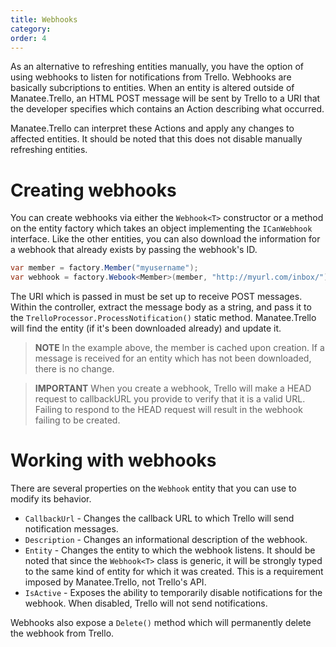```yaml
---
title: Webhooks
category:
order: 4
---
```


As an alternative to refreshing entities manually, you have the option of using webhooks to listen for notifications from Trello.  Webhooks are basically subcriptions to entities.  When an entity is altered outside of Manatee.Trello, an HTML POST message will be sent by Trello to a URI that the developer specifies which contains an Action describing what occurred.

Manatee.Trello can interpret these Actions and apply any changes to affected entities.  It should be noted that this does not disable manually refreshing entities.

# Creating webhooks

You can create webhooks via either the `Webhook<T>` constructor or a method on the entity factory which takes an object implementing the `ICanWebhook` interface.  Like the other entities, you can also download the information for a webhook that already exists by passing the webhook's ID.

```csharp
var member = factory.Member("myusername");
var webhook = factory.Webook<Member>(member, "http://myurl.com/inbox/");
```

The URI which is passed in must be set up to receive POST messages.  Within the controller, extract the message body as a string, and pass it to the `TrelloProcessor.ProcessNotification()` static method.  Manatee.Trello will find the entity (if it's been downloaded already) and update it.

> **NOTE** In the example above, the member is cached upon creation.  If a message is received for an entity which has not been downloaded, there is no change.

> **IMPORTANT** When you create a webhook, Trello will make a HEAD request to callbackURL you provide to verify that it is a valid URL. Failing to respond to the HEAD request will result in the webhook failing to be created.

# Working with webhooks

There are several properties on the `Webhook` entity that you can use to modify its behavior.

- `CallbackUrl` - Changes the callback URL to which Trello will send notification messages.
- `Description` - Changes an informational description of the webhook.
- `Entity` - Changes the entity to which the webhook listens.  It should be noted that since the `Webhook<T>` class is generic, it will be strongly typed to the same kind of entity for which it was created.  This is a requirement imposed by Manatee.Trello, not Trello's API.
- `IsActive` - Exposes the ability to temporarily disable notifications for the webhook.  When disabled, Trello will not send notifications.

Webhooks also expose a `Delete()` method which will permanently delete the webhook from Trello.
